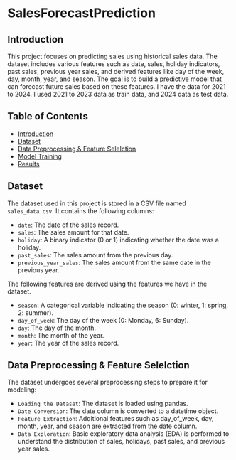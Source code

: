 # SalesForecastPrediction

## Introduction
This project focuses on predicting sales using historical sales data. The dataset includes various features such as date, sales, holiday indicators, past sales, previous year sales, and derived features like day of the week, day, month, year, and season. The goal is to build a predictive model that can forecast future sales based on these features. I have the data for 2021 to 2024. I used 2021 to 2023 data as train data, and 2024 data as test data.

## Table of Contents
- [Introduction](#Introduction)
- [Dataset](#Dataset)
- [Data Preprocessing & Feature Selelction](#Data-Preprocessing-&-Feature-Selelction)
- [Model Training](#Model-Training)
- [Results](#Results)

## Dataset
The dataset used in this project is stored in a CSV file named `sales_data.csv`. It contains the following columns:

- `date`: The date of the sales record.
- `sales`: The sales amount for that date.
- `holiday`: A binary indicator (0 or 1) indicating whether the date was a holiday.
- `past_sales`: The sales amount from the previous day.
- `previous_year_sales`: The sales amount from the same date in the previous year.

The following features are derived using the features we have in the dataset.
  
- `season`: A categorical variable indicating the season (0: winter, 1: spring, 2: summer).
- `day_of_week`: The day of the week (0: Monday, 6: Sunday).
- `day`: The day of the month.
- `month`: The month of the year.
- `year`: The year of the sales record.

## Data Preprocessing & Feature Selelction
The dataset undergoes several preprocessing steps to prepare it for modeling:

- `Loading the Dataset`: The dataset is loaded using pandas.
- `Date Conversion`: The date column is converted to a datetime object.
- `Feature Extraction`: Additional features such as day_of_week, day, month, year, and season are extracted from the date column.
- `Data Exploration`: Basic exploratory data analysis (EDA) is performed to understand the distribution of sales, holidays, past sales, and previous year sales.

